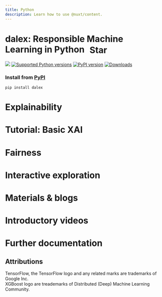 ```yaml
---
title: Python
description: Learn how to use @nuxt/content.
---
```


<div class="flex bg-white shadow-md p-4 flex-wrap">
  <div class="flex-1 max-w-xs" style="transform: scaleX(-1)">
    <content-img img="cards/python-dalex.png" />
  </div>
  <div class="flex-1">
    <h1 style="padding-top: 0;">
      dalex: Responsible Machine Learning in Python
      <client-only>
        <github-button href="https://github.com/ModelOriented/DALEX" data-icon="octicon-star" data-size="large" data-show-count="true" aria-label="Star ModelOriented/DALEX on GitHub" style="vertical-align: middle; margin-left: 10px;">
          Star
        </github-button>
      </client-only>
    </h1>
    <p>
      <a href="https://github.com/ModelOriented/DALEX/actions?query=workflow%3APython-check"><img src="https://github.com/ModelOriented/DALEX/workflows/Python-check/badge.svg" class="inline"></a>
      <a href="https://pypi.org/project/dalex/"><img src="https://img.shields.io/pypi/pyversions/dalex.svg" alt="Supported Python versions" class="inline"></a>
      <a href="https://badge.fury.io/py/dalex"><img src="https://badge.fury.io/py/dalex.svg" alt="PyPI version" class="inline"></a>
      <a href="https://pepy.tech/project/dalex"><img src="https://pepy.tech/badge/dalex" alt="Downloads" class="inline"></a>
    </p>
    <h3>Install from <a href="https://pypi.org/project/dalex/">PyPI</a></h3>

```
pip install dalex
```
  </div>
</div>

# Explainability
<card-collection>
<card image="@/explainability1.png" title="Introduction to dalex" desc="Titanic: tutorial and examples" url="https://dalex.drwhy.ai/python-dalex-titanic.html"></card>
<card image="@/explainability2.png" title="Key features explained" desc="FIFA 20: explain default vs tuned model with dalex" url="https://dalex.drwhy.ai/python-dalex-fifa.html"></card>
<card image="https://upload.wikimedia.org/wikipedia/commons/6/69/XGBoost_logo.png" title="How to use dalex with XGBoost" desc="Titanic classification example" url="https://dalex.drwhy.ai/python-dalex-xgboost.html"></card>
<card image="https://upload.wikimedia.org/wikipedia/commons/e/e5/TensorFlow_Logo_with_text.png" title="How to use dalex with TensorFlow" desc="Happiness regression example" url="https://dalex.drwhy.ai/python-dalex-tensorflow.html"></card>
<card image="@/python-dalex.png" title="Compare various models" desc="ft. h2o, autokeras, catboost, lightgbm" url="https://dalex.drwhy.ai/python-dalex-h2o.html"></card>
<card image="@/explainability3.png" title="More explanations" desc="residuals, shap, lime" url="https://dalex.drwhy.ai/python-dalex-new.html"></card>
</card-collection>

# Tutorial: Basic XAI
<card-collection>
<card image="@/basic1.png" title="Basic XAI: Introduction" desc="" url="https://medium.com/responsibleml/basic-xai-with-dalex-part-1-introduction-e68f65fa2889"></card>
<card image="@/basic2.png" title="Variable importance" desc="Using permutation-based method" url="https://medium.com/responsibleml/basic-xai-with-dalex-part-2-permutation-based-variable-importance-1516c2924a14"></card>
<card image="@/basic3.png" title="Partial Dependence profile" desc="" url="https://medium.com/responsibleml/basic-xai-with-dalex-part-3-partial-dependence-profile-caf8b2ad1c9d"></card>
<card image="@/basic4.png" title="Break Down method" desc="" url="https://medium.com/responsibleml/basic-xai-with-dalex-part-4-break-down-method-2cd4de43abdd"></card>
<card image="@/basic5.png" title="Shapley values" desc="" url="https://medium.com/responsibleml/basic-xai-with-dalex-part-5-shapley-values-85ceb4b58c99"></card>
<card image="@/basic6.png" title="LIME method" desc="" url="https://medium.com/responsibleml/basic-xai-with-dalex-part-6-lime-method-f6aab0af058a"></card>
<card image="@/basic7.png" title="Ceteris Paribus profiles" desc="" url="https://medium.com/responsibleml/basic-xai-with-dalex-part-7-ceteris-paribus-profiles-e84a36edd750"></card>
</card-collection>

# Fairness
<card-collection>
<card image="@/fairness_card.png" title="Fairness module in dalex" desc="Case study - German Credit data" url="https://dalex.drwhy.ai/python-dalex-fairness.html"></card>
<card image="@/fairness_card.png" title="Tutorial on bias detection" desc="Case study - COMPAS Recidivism data" url="https://dalex.drwhy.ai/python-dalex-fairness2.html"></card>
<card image="@/fairness_card.png" title="Tutorial: fairness in regression" desc="Case study - Communities and Crime data" url="https://dalex.drwhy.ai/python-dalex-fairness-regression.html"></card>
</card-collection>

# Interactive exploration
<card-collection>
<card image="https://miro.medium.com/max/1200/1*GjdouIWShHbbcOFkBfZE8Q.png" title="Arena module in dalex" desc="Introduction to the Arena dashboard features" url="https://dalex.drwhy.ai/python-dalex-arena.html"></card>
<card image="https://i.ibb.co/tDKm43p/Screenshot-from-2020-12-23-16-29-07.png" title="Getting Started & Demos" desc="Arena documentation" url="https://arena.drwhy.ai/docs/guide/basic-concepts"></card>
</card-collection>

# Materials & blogs
<card-collection>
<card image="https://i.ibb.co/ySbgGdR/Screenshot-from-2020-12-23-16-24-20.png" title="Jupyter Notebooks" desc="" url="https://github.com/ModelOriented/DALEX-docs/tree/master/jupyter-notebooks"></card>
<card image="https://miro.medium.com/max/700/0*gBUkot-iflqCLMNW.png" title="EMA Workshop" desc="Materials from Explanatory Model Analysis Workshop @ eRum 2020" url="https://medium.com/@ModelOriented/materials-from-explanatory-model-analysis-workshop-erum-2020-278d6295f595"></card>
<card youtube="EcDfSjR2lIw" title="Tools for Explainable AI" desc="Talk about dalex @ X-Europe Webinars 2020"></card>
<card image="https://i.ibb.co/q0XsnxM/Screenshot-from-2020-12-23-16-04-26.png" title="Hey, ML engineer! Is your model fair?" desc="Poster on fairness @ MLinPL 2020" url="https://github.com/ModelOriented/DALEX-docs/blob/master/workshops/poster-fairness.pdf"></card>
<card image="@/python-dalex.png" title="XAI in Python with dalex" desc="Introduction to the dalex package" url="https://medium.com/@ModelOriented/xai-in-python-with-dalex-4b173486aa92">
</card-collection>

# Introductory videos
<card-collection>
<card image="https://miro.medium.com/max/500/1*3n345OAilqKfKDnQsJCv8A.png" title="About" desc="Introductory videos for Explanatory Model Analysis" url="https://medium.com/@ModelOriented/introductory-videos-for-explanatory-model-analysis-with-r-9215fdecbd34"></card>
<card youtube="e83hnzyq6mo" title="Introduction to the Explanatory Model Analysis" desc=""></card>
<card youtube="PuKF2GS4_3Y" title="Break Down in Python" desc=""></card>
</card-collection>

# Further documentation
<card-collection>
<card image="https://i.ibb.co/5hv67qg/Screenshot-from-2020-12-23-14-59-24.png" title="API Reference" desc="Python documentation with pdoc" url="https://dalex.drwhy.ai/python/api"></card>
<card image="https://upload.wikimedia.org/wikipedia/commons/3/30/BibTeX_logo.svg" title="Citation" desc="BibTeX format" url="https://dalex.drwhy.ai/python/api/index.html#citation"></card>
<card image="https://upload.wikimedia.org/wikipedia/commons/2/29/GitHub_logo_2013.svg" title="GitHub" desc="repository with code" url="https://github.com/ModelOriented/DALEX/tree/master/python/dalex"></card>
</card-collection>

## Attributions
TensorFlow, the TensorFlow logo and any related marks are trademarks of Google Inc.  
XGBoost logo are treademarks of Distributed (Deep) Machine Learning Community.  
